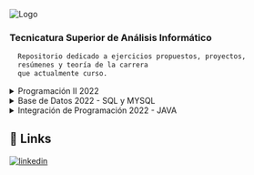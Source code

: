 
![Logo](http://irso.edu.ar/wp-content/uploads/2015/11/logo_normal.png)

### Tecnicatura Superior de Análisis Informático


```bash
  Repositorio dedicado a ejercicios propuestos, proyectos, 
  resúmenes y teoría de la carrera
  que actualmente curso.
```
<details>
  <summary>Programación II 2022</summary>
  
  - [Contenido](https://github.com/JhoannaCRossi/IRSO/tree/master/programacion2)
      - Clase 2: [Ciclos, Ejercicios Propuestos](https://github.com/JhoannaCRossi/IRSO/blob/master/programacion2/Clase2/EjerciciosPropuestosClase2.txt)
</details>
<details>
  <summary>Base de Datos 2022 - SQL y MYSQL</summary>
  
  - [Contenido](https://github.com/JhoannaCRossi/IRSO/tree/master/base_de_datos)
      - Clase 1: [Base de Datos, DBMS, SQL Ejercicios Propuestos](https://github.com/JhoannaCRossi/IRSO/blob/master/base_de_datos/clase1/clase1.txt)
      - Clase 2: [Modelo de Datos Relacional](https://github.com/JhoannaCRossi/IRSO/blob/master/base_de_datos/clase2/clase2.txt)
      - Clase 3: [Diagrama Entidad Relación](https://github.com/JhoannaCRossi/IRSO/blob/master/base_de_datos/clase3/Clase3.txt)
      - Clase 4: [Condicionalidad](https://github.com/JhoannaCRossi/IRSO/blob/master/base_de_datos/clase4/Clase4.txt)
      - Clase 5: [Objeto Asociativo](https://github.com/JhoannaCRossi/IRSO/blob/master/base_de_datos/clase5/Clase5.txt)
      - Clase 6: [Diccionario de Datos](https://github.com/JhoannaCRossi/IRSO/blob/master/base_de_datos/clase6/Clase6.txt)
      - Clase 7: [Ejercicios Propuestos](https://github.com/JhoannaCRossi/IRSO/tree/master/base_de_datos/clase7)
      - Clase 8: [Ejercicios Propuestos2](https://github.com/JhoannaCRossi/IRSO/tree/master/base_de_datos/clase8)
      - Clase 9: [Trabajo de Campo](https://github.com/JhoannaCRossi/IRSO/tree/master/base_de_datos/clase9)
      - Clase 11: [Normalización](https://github.com/JhoannaCRossi/IRSO/tree/master/base_de_datos/clase11)
      - Clase 12: [Ejercicios Propuestos](https://github.com/JhoannaCRossi/IRSO/tree/master/base_de_datos/clase12)
      - Clase 13: [Integridad de Datos](https://github.com/JhoannaCRossi/IRSO/tree/master/base_de_datos/clase13)
      - Clase 14: [Diagrama de Tablas](https://github.com/JhoannaCRossi/IRSO/tree/master/base_de_datos/clase14)
      - Clase 16: [DER y DD](https://github.com/JhoannaCRossi/IRSO/tree/master/base_de_datos/clase16)
      - Clase 17: [Trabajo de Campo2](https://github.com/JhoannaCRossi/IRSO/tree/master/base_de_datos/clase17)
      - Clase 18: [Sql - Lenguaje Estructurado de Consulta](https://github.com/JhoannaCRossi/IRSO/tree/master/base_de_datos/clase18)
      - Clase 19: [Sql - Lenguaje Estructurado de Inserción](https://github.com/JhoannaCRossi/IRSO/tree/master/base_de_datos/clase19)
      - Clase 21: [Sql - Lenguaje Estructurado de Selección](https://github.com/JhoannaCRossi/IRSO/tree/master/base_de_datos/clase21)
      - Clase 23: [Sql - Lenguaje Estructurado de Unión](https://github.com/JhoannaCRossi/IRSO/tree/master/base_de_datos/clase23)






</details>
<details>
  <summary>Integración de Programación 2022 - JAVA</summary>
  
  - [Contenido](https://github.com/JhoannaCRossi/IRSO/tree/master/integracion_de_programacion)
      - Clase 1: [Presentación, Infografía, Teoría Java](https://github.com/JhoannaCRossi/IRSO/tree/master/integracion_de_programacion/ClassFirst/resumeClass1.txt)
      - Clase 2: [Repaso de Estructuras Ciclicas, Operadores, Conceptos Básicos](https://github.com/JhoannaCRossi/IRSO/blob/master/integracion_de_programacion/ClassSecond/resumeClass2.txt)
      - Clase 3: [Ejercicios Propuestos de Estructuras Ciclicas](https://github.com/JhoannaCRossi/IRSO/tree/master/integracion_de_programacion/ClassThree/src)
         - [Práctica 1](https://github.com/JhoannaCRossi/IRSO/tree/master/integracion_de_programacion/ClassThree/src/practice1)
         - [Práctica 2](https://github.com/JhoannaCRossi/IRSO/tree/master/integracion_de_programacion/ClassThree/src/practice2) 
         - [Práctica 3](https://github.com/JhoannaCRossi/IRSO/tree/master/integracion_de_programacion/ClassThree/src/practice3)
      - Clase 4: [Ejercicios Propuestos con Ingreso de Datos por Teclado, Condicionales, Ciclos...](https://github.com/JhoannaCRossi/IRSO/tree/master/integracion_de_programacion/ClassFour/src)
         - [Práctica 1](https://github.com/JhoannaCRossi/IRSO/tree/master/integracion_de_programacion/ClassFour/src/practice1)
         - [Práctica 2](https://github.com/JhoannaCRossi/IRSO/tree/master/integracion_de_programacion/ClassFour/src/practice2) 
      - Clase 5: [POO](https://github.com/JhoannaCRossi/IRSO/blob/master/integracion_de_programacion/ClassFifth/ClassFifthTheoretical.txt)
      - Clase 6: [Vectores y Matrices](https://github.com/JhoannaCRossi/IRSO/blob/master/integracion_de_programacion/ClassSixth)
      - Clase 7: [Ejercicios Vectores y Matrices](https://github.com/JhoannaCRossi/IRSO/blob/master/integracion_de_programacion/ClassSeventh)
         - [Práctica 1](https://github.com/JhoannaCRossi/IRSO/tree/master/integracion_de_programacion/ClassSeventh/src/practice1)
         - [Práctica 2](https://github.com/JhoannaCRossi/IRSO/tree/master/integracion_de_programacion/ClassSeventh/src/practice2) 
         - [Práctica 3](https://github.com/JhoannaCRossi/IRSO/tree/master/integracion_de_programacion/ClassSeventh/src/practice3)
         - [Práctica 4](https://github.com/JhoannaCRossi/IRSO/tree/master/integracion_de_programacion/ClassSeventh/src/practice4)
         - [Práctica 5](https://github.com/JhoannaCRossi/IRSO/tree/master/integracion_de_programacion/ClassSeventh/src/practice5)
         - [Práctica 6](https://github.com/JhoannaCRossi/IRSO/tree/master/integracion_de_programacion/ClassSeventh/src/practice6)
      - Calculadora: [Propuesta, hecha con POO](https://github.com/JhoannaCRossi/IRSO/tree/master/integracion_de_programacion/Calculator
)
      - Clase 8: [Ejercicios2 Vectores y Matrices](https://github.com/JhoannaCRossi/IRSO/tree/master/integracion_de_programacion/ClassEighth)
         - [Práctica 1](https://github.com/JhoannaCRossi/IRSO/tree/master/integracion_de_programacion/ClassEighth/src/practice1)
         - [Práctica 2](https://github.com/JhoannaCRossi/IRSO/tree/master/integracion_de_programacion/ClassEighth/src/practice2) 
         - [Práctica 3](https://github.com/JhoannaCRossi/IRSO/tree/master/integracion_de_programacion/ClassEighth/src/practice3)
         - [Práctica 4](https://github.com/JhoannaCRossi/IRSO/tree/master/integracion_de_programacion/ClassEighth/src/practice4)
      - Clase 9: [Clases, Atributos, Estructuras, Métodos](https://github.com/JhoannaCRossi/IRSO/tree/master/integracion_de_programacion/ClassNinth)
      - Clase 10: [Herencia y Polimorfismo](https://github.com/JhoannaCRossi/IRSO/tree/master/integracion_de_programacion/ClassTenth
)
      - Clase 11: [Ejercicios Repaso](https://github.com/JhoannaCRossi/IRSO/tree/master/integracion_de_programacion/ClassEleventh)
         - [Práctica 1](https://github.com/JhoannaCRossi/IRSO/tree/master/integracion_de_programacion/ClassEleventh/src/practice1)
         - [Práctica 2](https://github.com/JhoannaCRossi/IRSO/tree/master/integracion_de_programacion/ClassEleventh/src/practice2) 
         - [Práctica 3](https://github.com/JhoannaCRossi/IRSO/tree/master/integracion_de_programacion/ClassEleventh/src/practice3)
         - [Práctica 4](https://github.com/JhoannaCRossi/IRSO/tree/master/integracion_de_programacion/ClassEleventh/src/practice4)
         - [Práctica 5](https://github.com/JhoannaCRossi/IRSO/tree/master/integracion_de_programacion/ClassEleventh/src/practice5)
         - [Práctica 6](https://github.com/JhoannaCRossi/IRSO/tree/master/integracion_de_programacion/ClassEleventh/src/practice6)
         - [Práctica 7](https://github.com/JhoannaCRossi/IRSO/tree/master/integracion_de_programacion/ClassEleventh/src/practice7)
      - Clase 12: [Ejercicios Repaso2](https://github.com/JhoannaCRossi/IRSO/tree/master/integracion_de_programacion/ClassTwelfth)
         - [Práctica 1](https://github.com/JhoannaCRossi/IRSO/tree/master/integracion_de_programacion/ClassTwelfth/src/practice1)
         - [Práctica 2](https://github.com/JhoannaCRossi/IRSO/tree/master/integracion_de_programacion/ClassTwelfth/src/practice2) 
         - [Práctica 3](https://github.com/JhoannaCRossi/IRSO/tree/master/integracion_de_programacion/ClassTwelfth/src/practice3)
      - TP1: [TP1](https://github.com/JhoannaCRossi/IRSO/blob/master/integracion_de_programacion/TP1)
</details>   

## 🔗 Links
[![linkedin](https://img.shields.io/badge/linkedin-0A66C2?style=for-the-badge&logo=linkedin&logoColor=white)](https://www.linkedin.com/in/jhoanna-castellanos/)

